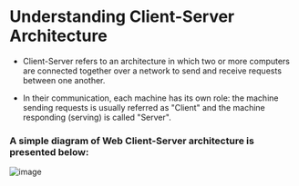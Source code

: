 # Understanding Client-Server Architecture
- Client-Server refers to an architecture in which two or more computers are connected together over a network to send and receive requests between one another.

- In their communication, each machine has its own role: the machine sending requests is usually referred as "Client" and the machine responding (serving) is called "Server".

### A simple diagram of Web Client-Server architecture is presented below:
![image](https://user-images.githubusercontent.com/40290711/126867426-ae6bdc07-1e46-4315-a04a-532714a0d30e.png)
